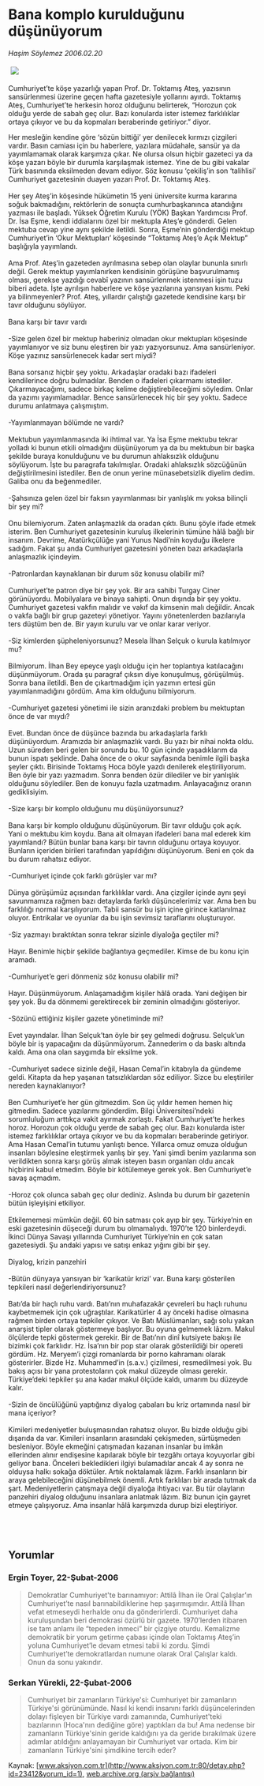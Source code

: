 # Bana komplo kurulduğunu düşünüyorum

*Haşim Söylemez 2006.02.20*

<div bgcolor="#FFFFFF">
 <font class="content">
  <p>
   <!--- Resim Burada ---------->
   <img border="0" hspace="5" src="/web/20060225210953im_/http://www.aksiyon.com.tr/resim/585/40.jpg" vspace="5"/>
   <!--- Resim Burada ---------->
  </p>
 </font>
 <font class="content">
  Cumhuriyet’te köşe yazarlığı yapan Prof. Dr. Toktamış Ateş, yazısının sansürlenmesi üzerine geçen hafta gazetesiyle yollarını ayırdı. Toktamış Ateş, Cumhuriyet’te herkesin horoz olduğunu belirterek, “Horozun çok olduğu yerde de sabah geç olur. Bazı konularda ister istemez farklılıklar ortaya çıkıyor ve bu da kopmaları beraberinde getiriyor.” diyor.
 </font>
 <p>
  <font class="content">
   Her mesleğin kendine göre ‘sözün bittiği’ yer denilecek kırmızı çizgileri vardır. Basın camiası için bu haberlere, yazılara müdahale, sansür ya da yayımlamamak olarak karşımıza çıkar. Ne olursa olsun hiçbir gazeteci ya da köşe yazarı böyle bir durumla karşılaşmak istemez. Yine de bu gibi vakalar Türk basınında eksilmeden devam ediyor. Söz konusu ‘çekiliş’in son ‘talihlisi’ Cumhuriyet gazetesinin duayen yazarı Prof. Dr. Toktamış Ateş.
   <br>
    <br>
     Her şey Ateş’in köşesinde hükümetin 15 yeni üniversite kurma kararına soğuk bakmadığını, rektörlerin de sonuçta cumhurbaşkanınca atandığını yazması ile başladı. Yüksek Öğretim Kurulu (YÖK) Başkan Yardımcısı Prof. Dr. İsa Eşme, kendi iddialarını özel bir mektupla Ateş’e gönderdi. Gelen mektuba cevap yine aynı şekilde iletildi. Sonra, Eşme’nin gönderdiği mektup Cumhuriyet’in ‘Okur Mektupları’ köşesinde “Toktamış Ateş’e Açık Mektup” başlığıyla yayımlandı.
     <br/>
     <br/>
     Ama Prof. Ateş’in gazeteden ayrılmasına sebep olan olaylar bununla sınırlı değil. Gerek mektup yayımlanırken kendisinin görüşüne başvurulmamış olması, gerekse yazdığı cevabî yazının sansürlenmek istenmesi işin tuzu biberi adeta. İşte ayrılışın haberlere ve köşe yazılarına yansıyan kısmı. Peki ya bilinmeyenler? Prof. Ateş, yıllardır çalıştığı gazetede kendisine karşı bir tavır olduğunu söylüyor.
     <br/>
     <br/>
     Bana karşı bir tavır vardı
     <br/>
     <br/>
     -Size gelen özel bir mektup haberiniz olmadan okur mektupları köşesinde yayımlanıyor ve siz bunu eleştiren bir yazı yazıyorsunuz. Ama sansürleniyor. Köşe yazınız sansürlenecek kadar sert miydi?
     <br/>
     <br/>
     Bana sorsanız hiçbir şey yoktu. Arkadaşlar oradaki bazı ifadeleri kendilerince doğru bulmadılar. Benden o ifadeleri çıkarmamı istediler. Çıkarmayacağımı, sadece birkaç kelime değiştirebileceğimi söyledim. Onlar da yazımı yayımlamadılar. Bence sansürlenecek hiç bir şey yoktu. Sadece durumu anlatmaya çalışmıştım.
     <br/>
     <br/>
     -Yayımlanmayan bölümde ne vardı?
     <br/>
     <br/>
     Mektubun yayımlanmasında iki ihtimal var. Ya İsa Eşme mektubu tekrar yolladı ki bunun etkili olmadığını düşünüyorum ya da bu mektubun bir başka şekilde buraya konulduğunu ve bu durumun ahlaksızlık olduğunu söylüyorum. İşte bu paragrafa takılmışlar. Oradaki ahlaksızlık sözcüğünün değiştirilmesini istediler. Ben de onun yerine münasebetsizlik diyelim dedim. Galiba onu da beğenmediler.
     <br/>
     <br/>
     -Şahsınıza gelen özel bir faksın yayımlanması bir yanlışlık mı yoksa bilinçli bir şey mi?
     <br/>
     <br/>
     Onu bilemiyorum. Zaten anlaşmazlık da oradan çıktı. Bunu şöyle ifade etmek isterim. Ben Cumhuriyet gazetesinin kuruluş ilkelerinin tümüne hâlâ bağlı bir insanım. Devrime, Atatürkçülüğe yani Yunus Nadi’nin koyduğu ilkelere sadığım. Fakat şu anda Cumhuriyet gazetesini yöneten bazı arkadaşlarla anlaşmazlık içindeyim.
     <br/>
     <br/>
     -Patronlardan kaynaklanan bir durum söz konusu olabilir mi?
     <br/>
     <br/>
     Cumhuriyet’te patron diye bir şey yok. Bir ara sahibi Turgay Ciner görünüyordu. Mobilyalara ve binaya sahipti. Onun dışında bir şey yoktu. Cumhuriyet gazetesi vakfın malıdır ve vakıf da kimsenin malı değildir. Ancak o vakfa bağlı bir grup gazeteyi yönetiyor. Yayını yönetenlerden bazılarıyla ters düştüm ben de. Bir yayın kurulu var ve onlar karar veriyor.
     <br/>
     <br/>
     -Siz kimlerden şüpheleniyorsunuz? Mesela İlhan Selçuk o kurula katılmıyor mu?
     <br/>
     <br/>
     Bilmiyorum. İlhan Bey epeyce yaşlı olduğu için her toplantıya katılacağını düşünmüyorum. Orada şu paragraf çıksın diye konuşulmuş, görüşülmüş. Sonra bana iletildi. Ben de çıkartmadığım için yazımın ertesi gün yayımlanmadığını gördüm. Ama kim olduğunu bilmiyorum.
     <br/>
     <br/>
     -Cumhuriyet gazetesi yönetimi ile sizin aranızdaki problem bu mektuptan önce de var mıydı?
     <br/>
     <br/>
     Evet. Bundan önce de düşünce bazında bu arkadaşlarla farklı düşünüyordum. Aramızda bir anlaşmazlık vardı. Bu yazı bir nihai nokta oldu. Uzun süreden beri gelen bir sorundu bu. 10 gün içinde yaşadıklarım da bunun ispatı şeklinde. Daha önce de o okur sayfasında benimle ilgili başka şeyler çıktı. Birisinde Toktamış Hoca böyle yazdı denilerek eleştiriliyorum. Ben öyle bir yazı yazmadım. Sonra benden özür dilediler ve bir yanlışlık olduğunu söylediler. Ben de konuyu fazla uzatmadım. Anlayacağınız oranın gediklisiyim.
     <br/>
     <br/>
     -Size karşı bir komplo olduğunu mu düşünüyorsunuz?
     <br/>
     <br/>
     Bana karşı bir komplo olduğunu düşünüyorum. Bir tavır olduğu çok açık. Yani o mektubu kim koydu. Bana ait olmayan ifadeleri bana mal ederek kim yayımlandı? Bütün bunlar bana karşı bir tavrın olduğunu ortaya koyuyor. Bunların içeriden birileri tarafından yapıldığını düşünüyorum. Beni en çok da bu durum rahatsız ediyor.
     <br/>
     <br/>
     -Cumhuriyet içinde çok farklı görüşler var mı?
     <br/>
     <br/>
     Dünya görüşümüz açısından farklılıklar vardı. Ana çizgiler içinde aynı şeyi savunmamıza rağmen bazı detaylarda farklı düşüncelerimiz var. Ama ben bu farklılığı normal karşılıyorum. Tabii sansür bu işin içine girince katlanılmaz oluyor. Entrikalar ve oyunlar da bu işin sevimsiz taraflarını oluşturuyor.
     <br/>
     <br/>
     -Siz yazmayı bıraktıktan sonra tekrar sizinle diyaloğa geçtiler mi?
     <br/>
     <br/>
     Hayır. Benimle hiçbir şekilde bağlantıya geçmediler. Kimse de bu konu için aramadı.
     <br/>
     <br/>
     -Cumhuriyet’e geri dönmeniz söz konusu olabilir mi?
     <br/>
     <br/>
     Hayır. Düşünmüyorum. Anlaşamadığım kişiler hâlâ orada. Yani değişen bir şey yok. Bu da dönmemi gerektirecek bir zeminin olmadığını gösteriyor.
     <br/>
     <br/>
     -Sözünü ettiğiniz kişiler gazete yönetiminde mi?
     <br/>
     <br/>
     Evet yayındalar. İlhan Selçuk’tan öyle bir şey gelmedi doğrusu. Selçuk’un böyle bir iş yapacağını da düşünmüyorum. Zannederim o da baskı altında kaldı. Ama ona olan saygımda bir eksilme yok.
     <br/>
     <br/>
     -Cumhuriyet sadece sizinle değil, Hasan Cemal’in kitabıyla da gündeme geldi. Kitapta da hep yaşanan tatsızlıklardan söz ediliyor. Sizce bu eleştiriler nereden kaynaklanıyor?
     <br/>
     <br/>
     Ben Cumhuriyet’e her gün gitmezdim. Son üç yıldır hemen hemen hiç gitmedim. Sadece yazılarımı gönderdim. Bilgi Üniversitesi’ndeki sorumluluğum arttıkça vakit ayırmak zorlaştı.  Fakat Cumhuriyet’te herkes horoz. Horozun çok olduğu yerde de sabah geç olur. Bazı konularda ister istemez farklılıklar ortaya çıkıyor ve bu da kopmaları beraberinde getiriyor. Ama Hasan Cemal’in tutumu yanlıştı bence. Yıllarca omuz omuza olduğun insanları böylesine eleştirmek yanlış bir şey. Yani şimdi benim yazılarıma son verildikten sonra karşı görüş almak isteyen basın organları oldu ancak hiçbirini kabul etmedim. Böyle bir kötülemeye gerek yok. Ben Cumhuriyet’e savaş açmadım.
     <br/>
     <br/>
     -Horoz çok olunca sabah geç olur dediniz. Aslında bu durum bir gazetenin bütün işleyişini etkiliyor.
     <br/>
     <br/>
     Etkilememesi mümkün değil. 60 bin satması çok ayıp bir şey. Türkiye’nin en eski gazetesinin düşeceği durum bu olmamalıydı. 1970’te 120 binlerdeydi. İkinci Dünya Savaşı yıllarında Cumhuriyet Türkiye’nin en çok satan gazetesiydi. Şu andaki yapısı ve satışı enkaz yığını gibi bir şey.
     <br/>
     <br/>
     Diyalog, krizin panzehiri
     <br/>
     <br/>
     -Bütün dünyaya yansıyan bir ‘karikatür krizi’ var. Buna karşı gösterilen tepkileri nasıl değerlendiriyorsunuz?
     <br/>
     <br/>
     Batı’da bir haçlı ruhu vardı. Batı’nın muhafazakâr çevreleri bu haçlı ruhunu kaybetmemek için çok uğraştılar. Karikatürler 4 ay önceki hadise olmasına rağmen birden ortaya tepkiler çıkıyor. Ve Batı Müslümanları, sağı solu yakan anarşist tipler olarak göstermeye başlıyor. Bu oyuna gelmemek lâzım. Makul ölçülerde tepki göstermek gerekir. Bir de Batı’nın dinî kutsiyete bakışı ile bizimki çok farklıdır. Hz. İsa’nın bir pop star olarak gösterildiği bir opereti gördüm. Hz. Meryem’i çizgi romanlarda bir porno kahramanı olarak gösterirler. Bizde Hz. Muhammed’in (s.a.v.) çizilmesi, resmedilmesi yok. Bu bakış açısı bir yana protestoların çok makul düzeyde olması gerekir. Türkiye’deki tepkiler şu ana kadar makul ölçüde kaldı, umarım bu düzeyde kalır.
     <br/>
     <br/>
     -Sizin de öncülüğünü yaptığınız diyalog çabaları bu kriz ortamında nasıl bir mana içeriyor?
     <br/>
     <br/>
     Kimileri medeniyetler buluşmasından rahatsız oluyor. Bu bizde olduğu gibi dışarıda da var. Kimileri insanların arasındaki çekişmeden, sürtüşmeden besleniyor. Böyle ekmeğini çatışmadan kazanan insanlar bu imkân ellerinden alınır endişesine kapılarak böyle bir tezgâhı ortaya koyuyorlar gibi geliyor bana. Önceleri bekledikleri ilgiyi bulamadılar ancak 4 ay sonra ne olduysa halkı sokağa döktüler. Artık noktalamak lâzım. Farklı insanların bir araya gelebileceğini düşünebilmek önemli. Artık farklıları bir arada tutmak da şart. Medeniyetlerin çatışmaya değil diyaloğa ihtiyacı var. Bu tür olayların panzehiri diyalog olduğunu insanlara anlatmak lâzım. Biz bunun için gayret etmeye çalışıyoruz. Ama insanlar hâlâ karşımızda durup bizi eleştiriyor.
     <br/>
    </br>
   </br>
  </font>
  <br/>
  <!---- YAZI SONU ----------->
 </p>
</div>


## Yorumlar

### Ergin Toyer, 22-Şubat-2006
> Demokratlar Cumhuriyet'te barınamıyor: 
> Attilâ İlhan ile Oral Çalışlar’ın Cumhuriyet’te nasıl barınabildiklerine hep şaşırmışımdır. Attilâ İlhan vefat etmeseydi herhalde onu da gönderirlerdi. Cumhuriyet daha kuruluşundan beri demokrasi özürlü bir gazete. 1970’lerden itibaren ise tam anlamı ile “tepeden inmeci” bir çizgiye oturdu. Kemalizme demokratik bir yorum getirme çabası içinde olan Toktamış Ateş’in yoluna Cumhuriyet’le devam etmesi tabii ki zordu. Şimdi Cumhuriyet’te demokratlardan numune olarak Oral Çalışlar kaldı. Onun da sonu yakındır.

### Serkan Yürekli, 22-Şubat-2006
> Cumhuriyet bir zamanların Türkiye'si: 
> Cumhuriyet bir zamanların Türkiye'si görünümünde. Nasıl ki kendi insanını farklı düşüncelerinden dolayı fişleyen bir Türkiye vardı zamanında, Cumhuriyet'teki bazılarının (Hoca'nın dediğine göre) yaptıkları da bu! Ama nedense bir zamanların Türkiye'sinin geride kaldığını ya da geride bırakılmak üzere adımlar atıldığını anlayamayan bir Cumhuriyet var ortada.  Kim bir zamanların Türkiye'sini şimdikine tercih eder?

Kaynak: [www.aksiyon.com.tr](http://www.aksiyon.com.tr:80/detay.php?id=23412&yorum_id=1), [web.archive.org (arşiv bağlantısı)](http://web.archive.org/web/20060225210953/http://www.aksiyon.com.tr:80/detay.php?id=23412&yorum_id=1)
